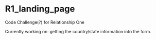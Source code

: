 # R1_landing_page

Code Challenge(?) for Relationship One

Currently working on: getting the country/state information into the form.
